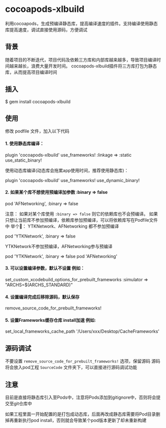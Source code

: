 # cocoapods-xlbuild

利用cocoapods，生成预编译静态库，提高编译速度的插件。支持编译使用静态库提高速度，调试直接使用源码，方便调试

## [](https://github.com/Jacky-LinPeng/cocoapods-xlbuild#%E8%83%8C%E6%99%AF)背景

随着项目的不断迭代，项目代码及依赖三方库和内部库越来越多，导致项目编译时间越来越长，浪费大量开发时间。 cocoapods-xlbuild插件将三方库打包为静态库，从而提高项目编译时间

## [](https://github.com/Jacky-LinPeng/cocoapods-xlbuild#%E6%8F%92%E5%85%A5)插入

$ gem install cocoapods-xlbuild

## [](https://github.com/Jacky-LinPeng/cocoapods-xlbuild#%E4%BD%BF%E7%94%A8)使用

修改 podfile 文件，加入以下代码

#### [](https://github.com/Jacky-LinPeng/cocoapods-xlbuild#1-%E4%BD%BF%E7%94%A8%E9%9D%99%E6%80%81%E5%BA%93%E7%BC%96%E8%AF%91)1. 使用静态库编译：

plugin 'cocoapods-xlbuild'
use_frameworks! :linkage => :static
use_static_binary!

使用动态库编译(动态库会拖累app使用时间，推荐使用静态库)：

plugin 'cocoapods-xlbuild'
use_frameworks!
use_dynamic_binary!

#### [](https://github.com/Jacky-LinPeng/cocoapods-xlbuild#2-%E5%A6%82%E6%9E%9C%E6%9F%90%E4%B8%AA%E5%BA%93%E4%B8%8D%E6%83%B3%E4%BD%BF%E7%94%A8%E9%A2%84%E7%BC%96%E8%AF%91%E5%8A%A0%E5%8F%82%E6%95%B0-binary--false)2. 如果某个库不想使用预编译加参数 :binary => false

pod 'AFNetworking', :binary => false

注意： 如果对某个库使用 `:binary => false` 则它的依赖库也不会预编译。 如果只想让当前库不参加预编译，依赖库参加预编译，可以将依赖库写在Podfile文件中 举个🌰： YTKNetwork、AFNetworking 都不参加预编译

pod 'YTKNetwork', :binary => false 

YTKNetwork不参加预编译，AFNetworking参与预编译

pod 'YTKNetwork', :binary => false 
pod 'AFNetworking'

#### [](https://github.com/Jacky-LinPeng/cocoapods-xlbuild#3-%E5%8F%AF%E4%BB%A5%E8%AE%BE%E7%BD%AE%E7%BC%96%E8%AF%91%E5%8F%82%E6%95%B0%E9%BB%98%E8%AE%A4%E4%B8%8D%E8%AE%BE%E7%BD%AE-%E4%BE%8B%E5%A6%82)3. 可以设置编译参数，默认不设置 例如：

set_custom_xcodebuild_options_for_prebuilt_frameworks :simulator => "ARCHS=$(ARCHS_STANDARD)"

#### [](https://github.com/Jacky-LinPeng/cocoapods-xlbuild#4-%E8%AE%BE%E7%BD%AE%E7%BC%96%E8%AF%91%E5%AE%8C%E6%88%90%E5%90%8E%E7%A7%BB%E9%99%A4%E6%BA%90%E7%A0%81%E9%BB%98%E8%AE%A4%E4%BF%9D%E5%AD%98)4. 设置编译完成后移除源码，默认保存

remove_source_code_for_prebuilt_frameworks!

#### [](https://github.com/Jacky-LinPeng/cocoapods-xlbuild#5-%E8%AE%BE%E7%BD%AEframeworks%E7%BC%93%E5%AD%98%E4%BB%93%E5%BA%93-install%E5%8A%A0%E9%80%9F-%E4%BE%8B%E5%A6%82)5. 设置Frameworks缓存仓库 install加速 例如:

set_local_frameworks_cache_path     '/Users/xxx/Desktop/CacheFrameworks'

## [](https://github.com/Jacky-LinPeng/cocoapods-xlbuild#%E6%BA%90%E7%A0%81%E8%B0%83%E8%AF%95)源码调试

不要设置 `remove_source_code_for_prebuilt_frameworks!` 选项，保留源码 源码将会放入pod工程 `SourceCode` 文件夹下，可以直接进行源码调试功能

## [](https://github.com/Jacky-LinPeng/cocoapods-xlbuild#%E6%B3%A8%E6%84%8F)注意

目前是直接将静态库引入至Pods中，注意将Pods添加到gitignore中，否则将会提交至git仓库中

如果工程里面一开始配置的是打包成动态库，后面再改成静态库需要将Pod目录删掉再重新执行pod install，否则就会导致某个pod版本更新了却未重新构建

## [](https://github.com/Jacky-LinPeng/cocoapods-xlbuild#%E5%8F%82%E8%80%83)